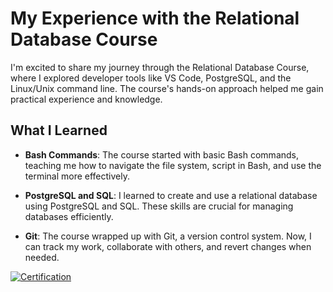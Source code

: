 # My Experience with the Relational Database Course

I'm excited to share my journey through the Relational Database Course, where I explored developer tools like VS Code, PostgreSQL, and the Linux/Unix command line. The course's hands-on approach helped me gain practical experience and knowledge.

## What I Learned

- **Bash Commands**: The course started with basic Bash commands, teaching me how to navigate the file system, script in Bash, and use the terminal more effectively.

- **PostgreSQL and SQL**: I learned to create and use a relational database using PostgreSQL and SQL. These skills are crucial for managing databases efficiently.

- **Git**: The course wrapped up with Git, a version control system. Now, I can track my work, collaborate with others, and revert changes when needed.

[![Certification](https://img.shields.io/badge/FreeCodeCamp-Certification-blue.svg)](https://www.freecodecamp.org/certification/tonybui/relational-database-v8)
